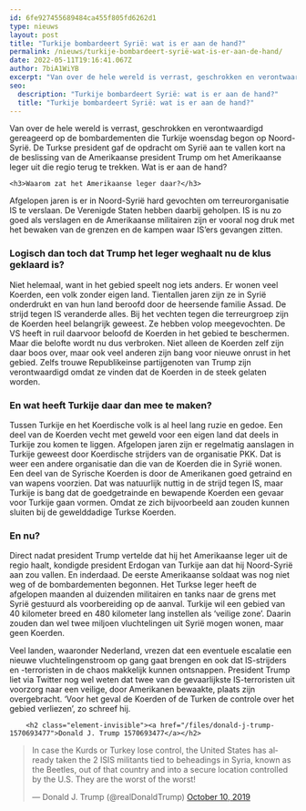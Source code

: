 ```yaml
---
id: 6fe927455689484ca455f805fd6262d1
type: nieuws
layout: post
title: "Turkije bombardeert Syrië: wat is er aan de hand?"
permalink: /nieuws/turkije-bombardeert-syrië-wat-is-er-aan-de-hand/
date: 2022-05-11T19:16:41.067Z
author: 7biA1WiYB
excerpt: "Van over de hele wereld is verrast, geschrokken en verontwaardigd gereageerd op de bombardementen die Turkije woensdag begon op Noord-Syrië. De Turkse president gaf de opdracht om Syrië aan te vallen kort na de beslissing van de Amerikaanse president Trump om het Amerikaanse leger uit die regio terug te trekken. Wat is er aan de hand?  "
seo:
  description: "Turkije bombardeert Syrië: wat is er aan de hand?"
  title: "Turkije bombardeert Syrië: wat is er aan de hand?"
---
```

Van over de hele wereld is verrast, geschrokken en verontwaardigd gereageerd op de bombardementen die Turkije woensdag begon op Noord-Syrië. De Turkse president gaf de opdracht om Syrië aan te vallen kort na de beslissing van de Amerikaanse president Trump om het Amerikaanse leger uit die regio terug te trekken. Wat is er aan de hand?  

    <h3>Waarom zat het Amerikaanse leger daar?</h3>
<p>Afgelopen jaren is er in Noord-Syrië hard gevochten om terreurorganisatie IS te verslaan. De Verenigde Staten hebben daarbij geholpen. IS is nu zo goed als verslagen en de Amerikaanse militairen zijn er vooral nog druk met het bewaken van de grenzen en de kampen waar IS’ers gevangen zitten.</p>
<h3>Logisch dan toch dat Trump het leger weghaalt nu de klus geklaard is? </h3>
<p>Niet helemaal, want in het gebied speelt nog iets anders. Er wonen veel Koerden, een volk zonder eigen land. Tientallen jaren zijn ze in Syrië onderdrukt en van hun land beroofd door de heersende familie Assad. De strijd tegen IS veranderde alles. Bij het vechten tegen die terreurgroep zijn de Koerden heel belangrijk geweest. Ze hebben volop meegevochten. De VS heeft in ruil daarvoor beloofd de Koerden in het gebied te beschermen. Maar die belofte wordt nu dus verbroken. Niet alleen de Koerden zelf zijn daar boos over, maar ook veel anderen zijn bang voor nieuwe onrust in het gebied. Zelfs trouwe Republikeinse partijgenoten van Trump zijn verontwaardigd omdat ze vinden dat de Koerden in de steek gelaten worden. </p>
<h3>En wat heeft Turkije daar dan mee te maken? </h3>
<p>Tussen Turkije en het Koerdische volk is al heel lang ruzie en gedoe. Een deel van de Koerden vecht met geweld voor een eigen land dat deels in Turkije zou komen te liggen. Afgelopen jaren zijn er regelmatig aanslagen in Turkije geweest door Koerdische strijders van de organisatie PKK. Dat is weer een andere organisatie dan die van de Koerden die in Syrië wonen. Een deel van de Syrische Koerden is door de Amerikanen goed getraind en van wapens voorzien. Dat was natuurlijk nuttig in de strijd tegen IS, maar Turkije is bang dat de goedgetrainde en bewapende Koerden een gevaar voor Turkije gaan vormen. Omdat ze zich bijvoorbeeld aan zouden kunnen sluiten bij de gewelddadige Turkse Koerden. </p>
<h3>En nu? </h3>
<p>Direct nadat president Trump vertelde dat hij het Amerikaanse leger uit de regio haalt, kondigde president Erdogan van Turkije aan dat hij Noord-Syrië aan zou vallen. En inderdaad. De eerste Amerikaanse soldaat was nog niet weg of de bombardementen begonnen. Het Turkse leger heeft de afgelopen maanden al duizenden militairen en tanks naar de grens met Syrië gestuurd als voorbereiding op de aanval. Turkije wil een gebied van 40 kilometer breed en 480 kilometer lang instellen als ‘veilige zone’. Daarin zouden dan wel twee miljoen vluchtelingen uit Syrië mogen wonen, maar geen Koerden.</p>
<p>Veel landen, waaronder Nederland, vrezen dat een eventuele escalatie een nieuwe vluchtelingenstroom op gang gaat brengen en ook dat IS-strijders en -terroristen in de chaos makkelijk kunnen ontsnappen. President Trump liet via Twitter nog wel weten dat twee van de gevaarlijkste IS-terroristen uit voorzorg naar een veilige, door Amerikanen bewaakte, plaats zijn overgebracht. ‘Voor het geval de Koerden of de Turken de controle over het gebied verliezen’, zo schreef hij.</p>
<p><div class="media media-element-container media-default"><div id="file-538563" class="file file-document file-text-oembed">

        <h2 class="element-invisible"><a href="/files/donald-j-trump-1570693477">Donald J. Trump 1570693477</a></h2>
    
  
  <div class="content">
    
<blockquote class="twitter-tweet" data-width="550"><p lang="en" dir="ltr">In case the Kurds or Turkey lose control, the United States has already taken the 2 ISIS militants tied to beheadings in Syria, known as the Beetles, out of that country and into a secure location controlled by the U.S. They are the worst of the worst!</p>&mdash; Donald J. Trump (@realDonaldTrump) <a href="https://twitter.com/realDonaldTrump/status/1182147895371472896?ref_src=twsrc%5Etfw">October 10, 2019</a></blockquote>
<script async="" src="https://platform.twitter.com/widgets.js" charset="utf-8"></script>
  </div>

  
</div>
</div>  
